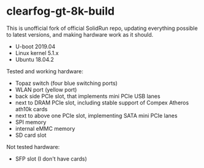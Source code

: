 # clearfog-gt-8k-build

This is unofficial fork of official SolidRun repo, updating everything possible to latest versions, and making hardware work as it should.

- U-boot 2019.04
- Linux kernel 5.1.x
- Ubuntu 18.04.2

Tested and working hardware:

- Topaz switch (four blue switching ports)
- WLAN port (yellow port)
- back side PCIe slot, that implements mini PCIe USB lanes
- next to DRAM PCIe slot, including stable support of Compex Atheros ath10k cards
- next to above one PCIe slot, implementing SATA mini PCIe lanes
- SPI memory
- internal eMMC memory
- SD card slot

Not tested hardware:

- SFP slot (I don't have cards)
